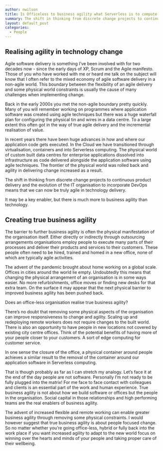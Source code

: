 ```yaml
---
author: nwilson
title: Is Officeless to business agility what Serverless is to compute agility?
summary: The shift in thinking from discrete change projects to continuous product delivery and the evolution of the IT organisation to incorporate DevOps means that we can now be truly agile in technology delivery. But there is much more to business agility than technology. The barrier to further business agility is often the physical manifestation of the organisation itself.
layout: default_post
categories:
  - People
---
```


## Realising agility in technology change

Agile software delivery is something I’ve been involved with for two decades now - since the early days of XP, Scrum and the Agile manifesto. Those of you who have worked with me or heard me talk on the subject will know that I often refer to the mixed economy of agile software delivery in a non-agile world. This boundary between the flexibility of an agile delivery and some physical world constraints is usually the cause of many challenges when implementing change.

Back in the early 2000s you met the non-agile boundary pretty quickly. Many of you will remember working on programmes where application software was created using agile techniques but there was a huge waterfall plan for configuring the physical tin and wires in a data centre. To a large extent this often got in the way of true agile delivery and the incremental realisation of value.

In recent years there have been huge advances in how and where our application code gets executed. In the Cloud we have transitioned through virtualisation, containers and into Serverless computing. The physical world of custom built data centres for enterprise applications dissolved into infrastructure as code delivered alongside the application software using agile techniques. The frontier of the physical world was rolled back and agility in delivering change increased as a result. 

The shift in thinking from discrete change projects to continuous product delivery and the evolution of the IT organisation to incorporate DevOps means that we can now be truly agile in technology delivery.

It may be a key enabler, but there is much more to business agility than technology.

## Creating true business agility

The barrier to further business agility is often the physical manifestation of the organisation itself. Either directly or indirectly through outsourcing arrangements organisations employ people to execute many parts of their processes and deliver their products and services to their customers. These people often need to be hired, trained and homed in a new office, none of which are typically agile activities.

The advent of the pandemic brought about home working on a global scale. Offices in cities around the world lie empty. Undoubtedly this means that changing the physical arrangement of an organisation is in some ways easier. No more refurbishments, office moves or finding new desks for that extra team. On the surface it may appear that the next physical barrier to improved business agility has been pushed back.

Does an office-less organisation realise true business agility?

There’s no doubt that removing some physical aspects of the organisation can improve responsiveness to change and agility. Scaling up and redeploying remote workers does not require changes to the built world. There is also an opportunity to have people in new locations not covered by existing city centre offices. Think of the potential benefits of having more of your people closer to your customers. A sort of edge computing for customer service.

In one sense the closure of the office, a physical container around people achieves a similar result to the removal of the container around our application software in Serverless computing. 

That is though probably as far as I can stretch my analogy. Let’s face it at the end of the day people are not software. Personally I’m not ready to be fully plugged into the matrix! For me face to face contact with colleagues and clients is an essential part of the work and human experience. True business agility is not about how we build software or offices but the people in the organisation. Social capital in those relationships and high performing teams are the real enablers of business agility. 

The advent of increased flexible and remote working can enable greater business agility through removing some physical constraints. I would however suggest that true business agility is about people focused change. So no matter whether you’re going office-less, hybrid or fully back into the work place if you want increased agility to adapt to the new world focus on winning over the hearts and minds of your people and taking proper care of their wellbeing.